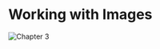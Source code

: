 # Working with Images
![Chapter 3](https://github.com/user-attachments/assets/79238bb9-4786-4502-9e36-b802197d7d6f)
